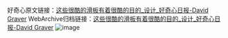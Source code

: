 好奇心原文链接：[这些很酷的滑板有着很酷的目的_设计_好奇心日报-David Graver](https://www.qdaily.com/articles/7556.html)
WebArchive归档链接：[这些很酷的滑板有着很酷的目的_设计_好奇心日报-David Graver](http://web.archive.org/web/20190623172428/https://www.qdaily.com/articles/7556.html)
![image](http://ww3.sinaimg.cn/large/007d5XDply1g3wjj8xjn3j30u03fcqop)